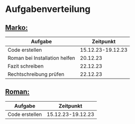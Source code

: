 # Aufgabenverteilung


## <ins>Marko:</ins>

| Aufgabe | Zeitpunkt |
| ------- | --------- |
| Code erstellen | 15.12.23-19.12.23 |
| Roman bei Installation helfen | 20.12.23 |
| Fazit schreiben | 22.12.23 |
| Rechtschreibung prüfen | 22.12.23 |

## <ins>Roman:</ins>
| Aufgabe | Zeitpunkt |
| ------- | --------- |
| Code erstellen | 15.12.23-19.12.23 |


